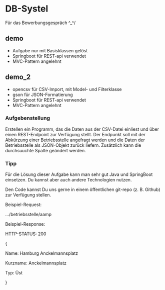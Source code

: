 # DB-Systel
Für das Bewerbungsgespräch \^_^/

## demo
- Aufgabe nur mit Basisklassen gelöst
- Springboot für REST-api verwendet
- MVC-Pattern angelehnt

## demo_2
- opencsv für CSV-Import, mit Model- und Filterklasse 
- gson für JSON-Formatierung
- Springboot für REST-api verwendet
- MVC-Pattern angelehnt

### Aufgebenstellung

Erstellen ein Programm, das die Daten aus der CSV-Datei einliest und über einen REST-Endpoint zur Verfügung stellt. Der Endpunkt soll mit der Abkürzung einer Betriebsstelle angefragt werden und die Daten der Betriebsstelle als JSON-Objekt zurück liefern.
Zusätzlich kann die durchsuuchte Spalte geändert werden.

### Tipp

Für die Lösung dieser Aufgabe kann man sehr gut Java und SpringBoot einsetzen. Du kannst aber auch andere Technologien nutzen.

Den Code kannst Du uns gerne in einem öffentlichen git-repo (z. B. Github) zur Verfügung stellen.

Beispiel-Request:

.../betriebsstelle/aamp

Beispiel-Response:

HTTP-STATUS: 200

{

  Name: Hamburg Anckelmannsplatz      

  Kurzname: Anckelmannsplatz  

  Typ: Üst

}

